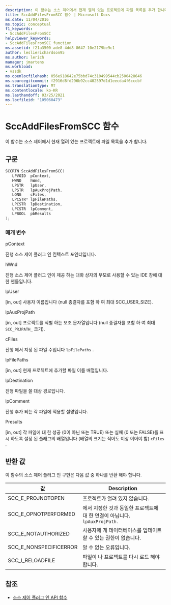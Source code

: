 ```yaml
---
description: 이 함수는 소스 제어에서 현재 열려 있는 프로젝트에 파일 목록을 추가 합니다.
title: SccAddFilesFromSCC 함수 | Microsoft Docs
ms.date: 11/04/2016
ms.topic: conceptual
f1_keywords:
- SccAddFilesFromSCC
helpviewer_keywords:
- SccAddFilesFromSCC function
ms.assetid: f21a3500-ade8-4dd8-8647-10e2179be9c1
author: leslierichardson95
ms.author: lerich
manager: jmartens
ms.workload:
- vssdk
ms.openlocfilehash: 056e918642e75bbd74c310499544cb2500428646
ms.sourcegitcommit: f2916d8fd296b92cc402597d1d1eecda4f6cccbf
ms.translationtype: MT
ms.contentlocale: ko-KR
ms.lasthandoff: 03/25/2021
ms.locfileid: "105060473"
---
```

# <a name="sccaddfilesfromscc-function"></a>SccAddFilesFromSCC 함수
이 함수는 소스 제어에서 현재 열려 있는 프로젝트에 파일 목록을 추가 합니다.

## <a name="syntax"></a>구문

```cpp
SCCRTN SccAddFilesFromSCC(
   LPVOID  pContext,
   HWND    hWnd,
   LPSTR   lpUser,
   LPSTR   lpAuxProjPath,
   LONG    cFiles,
   LPCSTR* lpFilePaths,
   LPCSTR  lpDestination,
   LPCSTR  lpComment,
   LPBOOL  pbResults
);
```

### <a name="parameters"></a>매개 변수
 pContext

진행 소스 제어 플러그 인 컨텍스트 포인터입니다.

 hWnd

진행 소스 제어 플러그 인이 제공 하는 대화 상자의 부모로 사용할 수 있는 IDE 창에 대 한 핸들입니다.

 lpUser

[in, out] 사용자 이름입니다 (null 종결자를 포함 하 여 최대 SCC_USER_SIZE).

 lpAuxProjPath

[in, out] 프로젝트를 식별 하는 보조 문자열입니다 (null 종결자를 포함 하 여 최대 `SCC_PRJPATH_` 크기).

 cFiles

진행 에서 지정 된 파일 수입니다 `lpFilePaths` .

 lpFilePaths

[in, out] 현재 프로젝트에 추가할 파일 이름 배열입니다.

 lpDestination

진행 파일을 쓸 대상 경로입니다.

 lpComment

진행 추가 되는 각 파일에 적용할 설명입니다.

 Presults

[in, out] 각 파일에 대 한 성공 (0이 아닌 또는 TRUE) 또는 실패 (0 또는 FALSE)를 표시 하도록 설정 된 플래그의 배열입니다 (배열의 크기는 적어도 이상 이어야 함) `cFiles` .

## <a name="return-value"></a>반환 값
 이 함수의 소스 제어 플러그 인 구현은 다음 값 중 하나를 반환 해야 합니다.

|값|Description|
|-----------|-----------------|
|SCC_E_PROJNOTOPEN|프로젝트가 열려 있지 않습니다.|
|SCC_E_OPNOTPERFORMED|에서 지정한 것과 동일한 프로젝트에 대 한 연결이 아닙니다. `lpAuxProjPath.`|
|SCC_E_NOTAUTHORIZED|사용자에 게 데이터베이스를 업데이트할 수 있는 권한이 없습니다.|
|SCC_E_NONSPECIFICERROR|알 수 없는 오류입니다.|
|SCC_I_RELOADFILE|파일이 나 프로젝트를 다시 로드 해야 합니다.|

## <a name="see-also"></a>참조
- [소스 제어 플러그 인 API 함수](../extensibility/source-control-plug-in-api-functions.md)
